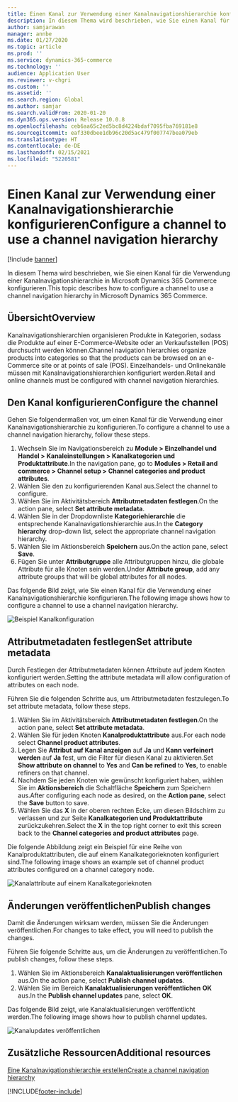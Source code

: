 ```yaml
---
title: Einen Kanal zur Verwendung einer Kanalnavigationshierarchie konfigurieren
description: In diesem Thema wird beschrieben, wie Sie einen Kanal für die Verwendung einer Kanalnavigationshierarchie in Microsoft Dynamics 365 Commerce konfigurieren.
author: samjarawan
manager: annbe
ms.date: 01/27/2020
ms.topic: article
ms.prod: ''
ms.service: dynamics-365-commerce
ms.technology: ''
audience: Application User
ms.reviewer: v-chgri
ms.custom: ''
ms.assetid: ''
ms.search.region: Global
ms.author: samjar
ms.search.validFrom: 2020-01-20
ms.dyn365.ops.version: Release 10.0.8
ms.openlocfilehash: ceb6aa65c2ed5bc8d4224bdaf7095fba769181e8
ms.sourcegitcommit: eaf330dbee1db96c20d5ac479f007747bea079eb
ms.translationtype: HT
ms.contentlocale: de-DE
ms.lasthandoff: 02/15/2021
ms.locfileid: "5220581"
---
```

# <a name="configure-a-channel-to-use-a-channel-navigation-hierarchy"></a><span data-ttu-id="8985d-103">Einen Kanal zur Verwendung einer Kanalnavigationshierarchie konfigurieren</span><span class="sxs-lookup"><span data-stu-id="8985d-103">Configure a channel to use a channel navigation hierarchy</span></span>


[!include [banner](includes/banner.md)]

<span data-ttu-id="8985d-104">In diesem Thema wird beschrieben, wie Sie einen Kanal für die Verwendung einer Kanalnavigationshierarchie in Microsoft Dynamics 365 Commerce konfigurieren.</span><span class="sxs-lookup"><span data-stu-id="8985d-104">This topic describes how to configure a channel to use a channel navigation hierarchy in Microsoft Dynamics 365 Commerce.</span></span>

## <a name="overview"></a><span data-ttu-id="8985d-105">Übersicht</span><span class="sxs-lookup"><span data-stu-id="8985d-105">Overview</span></span>

<span data-ttu-id="8985d-106">Kanalnavigationshierarchien organisieren Produkte in Kategorien, sodass die Produkte auf einer E-Commerce-Website oder an Verkaufsstellen (POS) durchsucht werden können.</span><span class="sxs-lookup"><span data-stu-id="8985d-106">Channel navigation hierarchies organize products into categories so that the products can be browsed on an e-Commerce site or at points of sale (POS).</span></span> <span data-ttu-id="8985d-107">Einzelhandels- und Onlinekanäle müssen mit Kanalnavigationshierarchien konfiguriert werden.</span><span class="sxs-lookup"><span data-stu-id="8985d-107">Retail and online channels must be configured with channel navigation hierarchies.</span></span>

## <a name="configure-the-channel"></a><span data-ttu-id="8985d-108">Den Kanal konfigurieren</span><span class="sxs-lookup"><span data-stu-id="8985d-108">Configure the channel</span></span>

<span data-ttu-id="8985d-109">Gehen Sie folgendermaßen vor, um einen Kanal für die Verwendung einer Kanalnavigationshierarchie zu konfigurieren.</span><span class="sxs-lookup"><span data-stu-id="8985d-109">To configure a channel to use a channel navigation hierarchy, follow these steps.</span></span>

1. <span data-ttu-id="8985d-110">Wechseln Sie im Navigationsbereich zu **Module \> Einzelhandel und Handel \> Kanaleinstellungen \> Kanalkategorien und Produktattribute**.</span><span class="sxs-lookup"><span data-stu-id="8985d-110">In the navigation pane, go to **Modules \> Retail and commerce \> Channel setup \> Channel categories and product attributes**.</span></span>
1. <span data-ttu-id="8985d-111">Wählen Sie den zu konfigurierenden Kanal aus.</span><span class="sxs-lookup"><span data-stu-id="8985d-111">Select the channel to configure.</span></span>
1. <span data-ttu-id="8985d-112">Wählen Sie im Aktivitätsbereich **Attributmetadaten festlegen**.</span><span class="sxs-lookup"><span data-stu-id="8985d-112">On the action pane, select **Set attribute metadata**.</span></span>
1. <span data-ttu-id="8985d-113">Wählen Sie in der Dropdownliste **Kategoriehierarchie** die entsprechende Kanalnavigationshierarchie aus.</span><span class="sxs-lookup"><span data-stu-id="8985d-113">In the **Category hierarchy** drop-down list, select the appropriate channel navigation hierarchy.</span></span>
1. <span data-ttu-id="8985d-114">Wählen Sie im Aktionsbereich **Speichern** aus.</span><span class="sxs-lookup"><span data-stu-id="8985d-114">On the action pane, select **Save**.</span></span>
1. <span data-ttu-id="8985d-115">Fügen Sie unter **Attributgruppe** alle Attributgruppen hinzu, die globale Attribute für alle Knoten sein werden.</span><span class="sxs-lookup"><span data-stu-id="8985d-115">Under **Attribute group**, add any attribute groups that will be global attributes for all nodes.</span></span>

<span data-ttu-id="8985d-116">Das folgende Bild zeigt, wie Sie einen Kanal für die Verwendung einer Kanalnavigationshierarchie konfigurieren.</span><span class="sxs-lookup"><span data-stu-id="8985d-116">The following image shows how to configure a channel to use a channel navigation hierarchy.</span></span>

![Beispiel Kanalkonfiguration](media/configure-channel-hierarchy-1.png)

## <a name="set-attribute-metadata"></a><span data-ttu-id="8985d-118">Attributmetadaten festlegen</span><span class="sxs-lookup"><span data-stu-id="8985d-118">Set attribute metadata</span></span>

<span data-ttu-id="8985d-119">Durch Festlegen der Attributmetadaten können Attribute auf jedem Knoten konfiguriert werden.</span><span class="sxs-lookup"><span data-stu-id="8985d-119">Setting the attribute metadata will allow configuration of attributes on each node.</span></span>

<span data-ttu-id="8985d-120">Führen Sie die folgenden Schritte aus, um Attributmetadaten festzulegen.</span><span class="sxs-lookup"><span data-stu-id="8985d-120">To set attribute metadata, follow these steps.</span></span>

1. <span data-ttu-id="8985d-121">Wählen Sie im Aktivitätsbereich **Attributmetadaten festlegen**.</span><span class="sxs-lookup"><span data-stu-id="8985d-121">On the action pane, select **Set attribute metadata**.</span></span>
1. <span data-ttu-id="8985d-122">Wählen Sie für jeden Knoten **Kanalproduktattribute** aus.</span><span class="sxs-lookup"><span data-stu-id="8985d-122">For each node select **Channel product attributes**.</span></span>
1. <span data-ttu-id="8985d-123">Legen Sie **Attribut auf Kanal anzeigen** auf **Ja** und **Kann verfeinert werden** auf **Ja** fest, um die Filter für diesen Kanal zu aktivieren.</span><span class="sxs-lookup"><span data-stu-id="8985d-123">Set **Show attribute on channel** to **Yes** and **Can be refined** to **Yes**, to enable refiners on that channel.</span></span>
1. <span data-ttu-id="8985d-124">Nachdem Sie jeden Knoten wie gewünscht konfiguriert haben, wählen Sie im **Aktionsbereich** die Schaltfläche **Speichern** zum Speichern aus.</span><span class="sxs-lookup"><span data-stu-id="8985d-124">After configuring each node as desired, on the **Action pane**, select the **Save** button to save.</span></span>
1. <span data-ttu-id="8985d-125">Wählen Sie das **X** in der oberen rechten Ecke, um diesen Bildschirm zu verlassen und zur Seite **Kanalkategorien und Produktattribute** zurückzukehren.</span><span class="sxs-lookup"><span data-stu-id="8985d-125">Select the **X** in the top right corner to exit this screen back to the **Channel categories and product attributes** page.</span></span>

<span data-ttu-id="8985d-126">Die folgende Abbildung zeigt ein Beispiel für eine Reihe von Kanalproduktattributen, die auf einem Kanalkategorieknoten konfiguriert sind.</span><span class="sxs-lookup"><span data-stu-id="8985d-126">The following image shows an example set of channel product attributes configured on a channel category node.</span></span>

![Kanalattribute auf einem Kanalkategorieknoten](media/configure-channel-hierarchy-2.png)

## <a name="publish-changes"></a><span data-ttu-id="8985d-128">Änderungen veröffentlichen</span><span class="sxs-lookup"><span data-stu-id="8985d-128">Publish changes</span></span>

<span data-ttu-id="8985d-129">Damit die Änderungen wirksam werden, müssen Sie die Änderungen veröffentlichen.</span><span class="sxs-lookup"><span data-stu-id="8985d-129">For changes to take effect, you will need to publish the changes.</span></span>

<span data-ttu-id="8985d-130">Führen Sie folgende Schritte aus, um die Änderungen zu veröffentlichen.</span><span class="sxs-lookup"><span data-stu-id="8985d-130">To publish changes, follow these steps.</span></span>

1. <span data-ttu-id="8985d-131">Wählen Sie im Aktionsbereich **Kanalaktualisierungen veröffentlichen** aus.</span><span class="sxs-lookup"><span data-stu-id="8985d-131">On the action pane, select **Publish channel updates**.</span></span>
1. <span data-ttu-id="8985d-132">Wählen Sie im Bereich **Kanalaktualisierungen veröffentlichen** **OK** aus.</span><span class="sxs-lookup"><span data-stu-id="8985d-132">In the **Publish channel updates** pane, select **OK**.</span></span>

<span data-ttu-id="8985d-133">Das folgende Bild zeigt, wie Kanalaktualisierungen veröffentlicht werden.</span><span class="sxs-lookup"><span data-stu-id="8985d-133">The following image shows how to publish channel updates.</span></span>

![Kanalupdates veröffentlichen](media/configure-channel-hierarchy-3.png)

## <a name="additional-resources"></a><span data-ttu-id="8985d-135">Zusätzliche Ressourcen</span><span class="sxs-lookup"><span data-stu-id="8985d-135">Additional resources</span></span>

[<span data-ttu-id="8985d-136">Eine Kanalnavigationshierarchie erstellen</span><span class="sxs-lookup"><span data-stu-id="8985d-136">Create a channel navigation hierarchy</span></span>](create-channel-hierarchy.md)




[!INCLUDE[footer-include](../includes/footer-banner.md)]